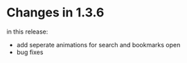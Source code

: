 # Changes in 1.3.6

in this release:

- add seperate animations for search and bookmarks open
- bug fixes
